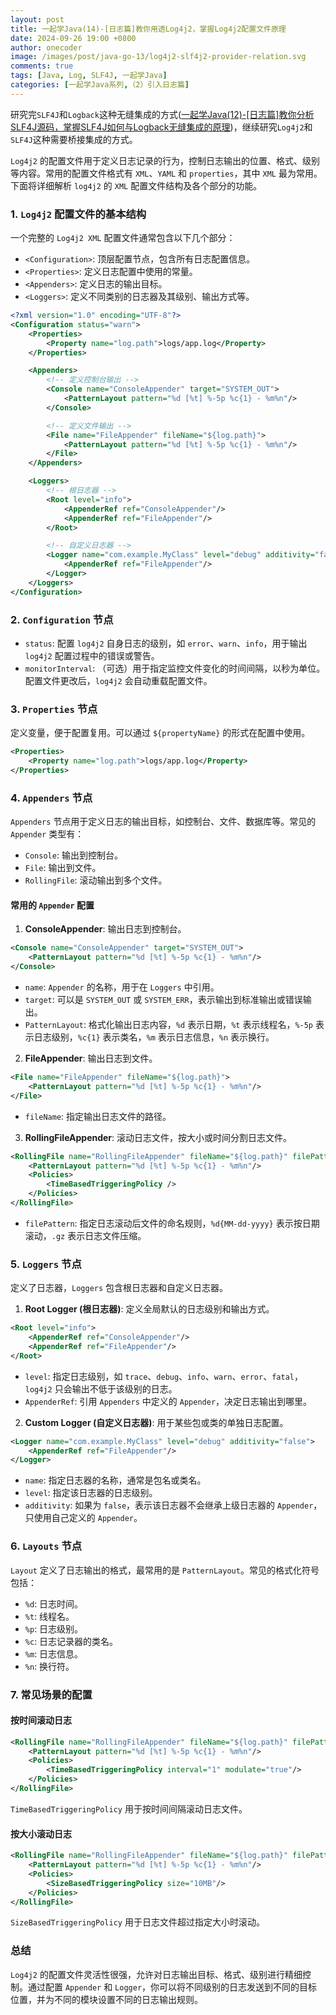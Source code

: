```yaml
---
layout: post
title: 一起学Java(14)-[日志篇]教你用透Log4j2，掌握Log4j2配置文件原理
date: 2024-09-26 19:00 +0800
author: onecoder
image: /images/post/java-go-13/log4j2-slf4j2-provider-relation.svg
comments: true
tags: [Java, Log, SLF4J, 一起学Java]
categories: [一起学Java系列,（2）引入日志篇]
---
```

研究完`SLF4J`和`Logback`这种无缝集成的方式([一起学Java(12)-[日志篇]教你分析SLF4J源码，掌握SLF4J如何与Logback无缝集成的原理](https://www.coderli.com/java-go-12-import-log-four-logback/))，继续研究`Log4j2`和`SLF4J`这种需要桥接集成的方式。

<!--more-->

`Log4j2` 的配置文件用于定义日志记录的行为，控制日志输出的位置、格式、级别等内容。常用的配置文件格式有 `XML`、`YAML` 和 `properties`，其中 `XML` 最为常用。下面将详细解析 `log4j2` 的 `XML` 配置文件结构及各个部分的功能。

### 1. `Log4j2` 配置文件的基本结构
一个完整的 `Log4j2 XML` 配置文件通常包含以下几个部分：
- `<Configuration>`: 顶层配置节点，包含所有日志配置信息。
- `<Properties>`: 定义日志配置中使用的常量。
- `<Appenders>`: 定义日志的输出目标。
- `<Loggers>`: 定义不同类别的日志器及其级别、输出方式等。

```xml
<?xml version="1.0" encoding="UTF-8"?>
<Configuration status="warn">
    <Properties>
        <Property name="log.path">logs/app.log</Property>
    </Properties>

    <Appenders>
        <!-- 定义控制台输出 -->
        <Console name="ConsoleAppender" target="SYSTEM_OUT">
            <PatternLayout pattern="%d [%t] %-5p %c{1} - %m%n"/>
        </Console>

        <!-- 定义文件输出 -->
        <File name="FileAppender" fileName="${log.path}">
            <PatternLayout pattern="%d [%t] %-5p %c{1} - %m%n"/>
        </File>
    </Appenders>

    <Loggers>
        <!-- 根日志器 -->
        <Root level="info">
            <AppenderRef ref="ConsoleAppender"/>
            <AppenderRef ref="FileAppender"/>
        </Root>

        <!-- 自定义日志器 -->
        <Logger name="com.example.MyClass" level="debug" additivity="false">
            <AppenderRef ref="FileAppender"/>
        </Logger>
    </Loggers>
</Configuration>
```

### 2. `Configuration` 节点
- `status`: 配置 `log4j2` 自身日志的级别，如 `error`、`warn`、`info`，用于输出 `log4j2` 配置过程中的错误或警告。
- `monitorInterval`: （可选）用于指定监控文件变化的时间间隔，以秒为单位。配置文件更改后，`log4j2` 会自动重载配置文件。

### 3. `Properties` 节点
定义变量，便于配置复用。可以通过 `${propertyName}` 的形式在配置中使用。
```xml
<Properties>
    <Property name="log.path">logs/app.log</Property>
</Properties>
```

### 4. `Appenders` 节点
`Appenders` 节点用于定义日志的输出目标，如控制台、文件、数据库等。常见的 `Appender` 类型有：
- `Console`: 输出到控制台。
- `File`: 输出到文件。
- `RollingFile`: 滚动输出到多个文件。

#### 常用的 `Appender` 配置
1. **ConsoleAppender**: 输出日志到控制台。
```xml
<Console name="ConsoleAppender" target="SYSTEM_OUT">
    <PatternLayout pattern="%d [%t] %-5p %c{1} - %m%n"/>
</Console>
```
- `name`: `Appender` 的名称，用于在 `Loggers` 中引用。
- `target`: 可以是 `SYSTEM_OUT` 或 `SYSTEM_ERR`，表示输出到标准输出或错误输出。
- `PatternLayout`: 格式化输出日志内容，`%d` 表示日期，`%t` 表示线程名，`%-5p` 表示日志级别，`%c{1}` 表示类名，`%m` 表示日志信息，`%n` 表示换行。

2. **FileAppender**: 输出日志到文件。
```xml
<File name="FileAppender" fileName="${log.path}">
    <PatternLayout pattern="%d [%t] %-5p %c{1} - %m%n"/>
</File>
```
- `fileName`: 指定输出日志文件的路径。

3. **RollingFileAppender**: 滚动日志文件，按大小或时间分割日志文件。
```xml
<RollingFile name="RollingFileAppender" fileName="${log.path}" filePattern="logs/app-%d{MM-dd-yyyy}.log.gz">
    <PatternLayout pattern="%d [%t] %-5p %c{1} - %m%n"/>
    <Policies>
        <TimeBasedTriggeringPolicy />
    </Policies>
</RollingFile>
```
- `filePattern`: 指定日志滚动后文件的命名规则，`%d{MM-dd-yyyy}` 表示按日期滚动，`.gz` 表示日志文件压缩。

### 5. `Loggers` 节点
定义了日志器，`Loggers` 包含根日志器和自定义日志器。

1. **Root Logger (根日志器)**: 定义全局默认的日志级别和输出方式。
```xml
<Root level="info">
    <AppenderRef ref="ConsoleAppender"/>
    <AppenderRef ref="FileAppender"/>
</Root>
```
- `level`: 指定日志级别，如 `trace`、`debug`、`info`、`warn`、`error`、`fatal`，`log4j2` 只会输出不低于该级别的日志。
- `AppenderRef`: 引用 `Appenders` 中定义的 `Appender`，决定日志输出到哪里。

2. **Custom Logger (自定义日志器)**: 用于某些包或类的单独日志配置。
```xml
<Logger name="com.example.MyClass" level="debug" additivity="false">
    <AppenderRef ref="FileAppender"/>
</Logger>
```
- `name`: 指定日志器的名称，通常是包名或类名。
- `level`: 指定该日志器的日志级别。
- `additivity`: 如果为 `false`，表示该日志器不会继承上级日志器的 `Appender`，只使用自己定义的 `Appender`。

### 6. `Layouts` 节点
`Layout` 定义了日志输出的格式，最常用的是 `PatternLayout`。常见的格式化符号包括：
- `%d`: 日志时间。
- `%t`: 线程名。
- `%p`: 日志级别。
- `%c`: 日志记录器的类名。
- `%m`: 日志信息。
- `%n`: 换行符。

### 7. 常见场景的配置

#### 按时间滚动日志
```xml
<RollingFile name="RollingFileAppender" fileName="${log.path}" filePattern="logs/app-%d{MM-dd-yyyy}.log">
    <PatternLayout pattern="%d [%t] %-5p %c{1} - %m%n"/>
    <Policies>
        <TimeBasedTriggeringPolicy interval="1" modulate="true"/>
    </Policies>
</RollingFile>
```
`TimeBasedTriggeringPolicy` 用于按时间间隔滚动日志文件。

#### 按大小滚动日志
```xml
<RollingFile name="RollingFileAppender" fileName="${log.path}" filePattern="logs/app-%i.log">
    <PatternLayout pattern="%d [%t] %-5p %c{1} - %m%n"/>
    <Policies>
        <SizeBasedTriggeringPolicy size="10MB"/>
    </Policies>
</RollingFile>
```
`SizeBasedTriggeringPolicy` 用于日志文件超过指定大小时滚动。

### 总结
`Log4j2` 的配置文件灵活性很强，允许对日志输出目标、格式、级别进行精细控制。通过配置 `Appender` 和 `Logger`，你可以将不同级别的日志发送到不同的目标位置，并为不同的模块设置不同的日志输出规则。